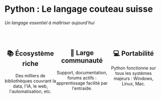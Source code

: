 # Python : Le langage couteau suisse

*Un langage essentiel à maîtriser aujourd'hui*

<div style="display: flex; justify-content: space-around; align-items: flex-start; margin-top: 3rem;">

<div style="text-align: center; flex: 1;">

## 📚 Écosystème riche

Des milliers de bibliothèques couvrant la data, l'IA, le web, l'automatisation, etc.

</div>

<div style="text-align: center; flex: 1;">

## 👥 Large communauté

Support, documentation, forums actifs : apprentissage facilité par l'entraide.

</div>

<div style="text-align: center; flex: 1;">

## 💻 Portabilité

Python fonctionne sur tous les systèmes majeurs : Windows, Linux, Mac.

</div>

</div>